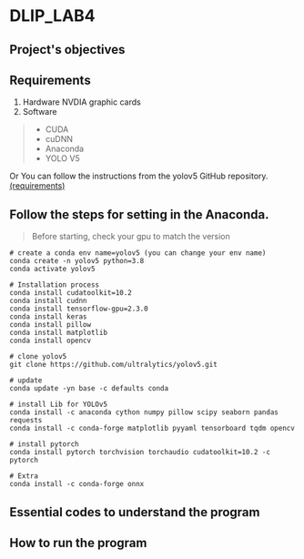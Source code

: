 # DLIP_LAB4

## Project's objectives

## Requirements
1. Hardware
NVDIA graphic cards
2. Software
> * CUDA
> * cuDNN
> * Anaconda
> * YOLO V5


    

Or You can follow the instructions from the yolov5 GitHub repository. [(requirements)](https://github.com/ultralytics/yolov5/blob/master/requirements.txt)


## Follow the steps for setting in the Anaconda. 
> Before starting, check your gpu to match the version

    # create a conda env name=yolov5 (you can change your env name)
    conda create -n yolov5 python=3.8
    conda activate yolov5
    
    # Installation process
    conda install cudatoolkit=10.2
    conda install cudnn
    conda install tensorflow-gpu=2.3.0
    conda install keras
    conda install pillow
    conda install matplotlib
    conda install opencv
    
    # clone yolov5
    git clone https://github.com/ultralytics/yolov5.git
    
    # update
    conda update -yn base -c defaults conda
    
    # install Lib for YOLOv5
    conda install -c anaconda cython numpy pillow scipy seaborn pandas requests
    conda install -c conda-forge matplotlib pyyaml tensorboard tqdm opencv 

    # install pytorch
    conda install pytorch torchvision torchaudio cudatoolkit=10.2 -c pytorch
    
    # Extra
    conda install -c conda-forge onnx
    
    
## Essential codes to understand the program


## How to run the program
